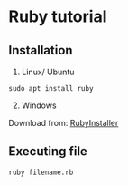 # Ruby tutorial

## Installation

1. Linux/ Ubuntu

`sudo apt install ruby`

2. Windows

Download from: [RubyInstaller](https://rubyinstaller.org/)

## Executing file

`ruby filename.rb`